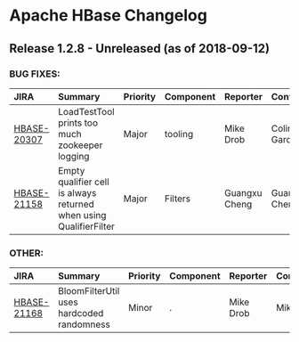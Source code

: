 
<!---
# Licensed to the Apache Software Foundation (ASF) under one
# or more contributor license agreements.  See the NOTICE file
# distributed with this work for additional information
# regarding copyright ownership.  The ASF licenses this file
# to you under the Apache License, Version 2.0 (the
# "License"); you may not use this file except in compliance
# with the License.  You may obtain a copy of the License at
#
#     http://www.apache.org/licenses/LICENSE-2.0
#
# Unless required by applicable law or agreed to in writing, software
# distributed under the License is distributed on an "AS IS" BASIS,
# WITHOUT WARRANTIES OR CONDITIONS OF ANY KIND, either express or implied.
# See the License for the specific language governing permissions and
# limitations under the License.
-->
# Apache HBase Changelog

## Release 1.2.8 - Unreleased (as of 2018-09-12)



### BUG FIXES:

| JIRA | Summary | Priority | Component | Reporter | Contributor |
|:---- |:---- | :--- |:---- |:---- |:---- |
| [HBASE-20307](https://issues.apache.org/jira/browse/HBASE-20307) | LoadTestTool prints too much zookeeper logging |  Major | tooling | Mike Drob | Colin Garcia |
| [HBASE-21158](https://issues.apache.org/jira/browse/HBASE-21158) | Empty qualifier cell is always returned when using QualifierFilter |  Major | Filters | Guangxu Cheng | Guangxu Cheng |


### OTHER:

| JIRA | Summary | Priority | Component | Reporter | Contributor |
|:---- |:---- | :--- |:---- |:---- |:---- |
| [HBASE-21168](https://issues.apache.org/jira/browse/HBASE-21168) | BloomFilterUtil uses hardcoded randomness |  Minor | . | Mike Drob | Mike Drob |



